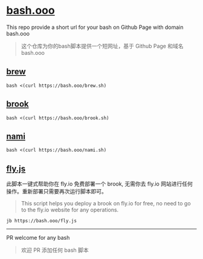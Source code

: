 # [bash.ooo](https://github.com/txthinking/bash)

This repo provide a short url for your bash on Github Page with domain bash.ooo
> 这个仓库为你的bash脚本提供一个短网址，基于 Github Page 和域名 bash.ooo

## [brew](https://brew.sh)

```
bash <(curl https://bash.ooo/brew.sh)
```

## [brook](https://github.com/txthinking/brook)

```
bash <(curl https://bash.ooo/brook.sh)
```

## [nami](https://github.com/txthinking/nami)

```
bash <(curl https://bash.ooo/nami.sh)
```

## [fly.js](https://github.com/txthinking/jb)
此脚本一键式帮助你在 fly.io 免费部署一个 brook, 无需你去 fly.io 网站进行任何操作。重新部署只需要再次运行脚本即可。
> This script helps you deploy a brook on fly.io for free, no need to go to the fly.io website for any operations.
```
jb https://bash.ooo/fly.js
```
---

PR welcome for any bash
> 欢迎 PR 添加任何 bash 脚本
